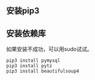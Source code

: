 ## 安装pip3


## 安装依赖库
如果安装不成功，可以用sudo试试。
```
pip3 install pymysql
pip3 install pytz
pip3 install beautifulsoup4
```

